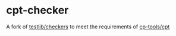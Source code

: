 # cpt-checker
A fork of [testlib/checkers](https://github.com/MikeMirzayanov/testlib/tree/master/checkers) to meet the requirements of [cp-tools/cpt](https://github.com/cp-tools/cpt)